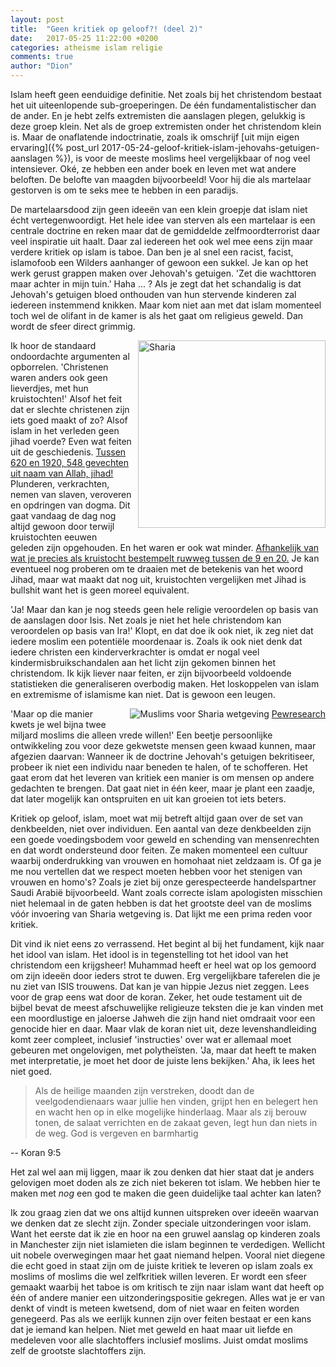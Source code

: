 ```yaml
---
layout: post
title:  "Geen kritiek op geloof?! (deel 2)"
date:   2017-05-25 11:22:00 +0200
categories: atheisme islam religie
comments: true
author: "Dion"
---
```


Islam heeft geen eenduidige definitie. Net zoals bij het christendom bestaat het uit uiteenlopende sub-groeperingen. De één fundamentalistischer dan de ander. En je hebt zelfs extremisten die aanslagen plegen, gelukkig is deze groep klein. Net als de groep extremisten onder het christendom klein is. Maar de onaflatende indoctrinatie, zoals ik omschrijf [uit mijn eigen ervaring]({% post_url 2017-05-24-geloof-kritiek-islam-jehovahs-getuigen-aanslagen %}), is voor de meeste moslims heel vergelijkbaar of nog veel intensiever. Oké, ze hebben een ander boek en leven met wat andere beloften. De belofte van maagden bijvoorbeeld! Voor hij die als martelaar gestorven is om te seks mee te hebben in een paradijs.

De martelaarsdood zijn geen ideeën van een klein groepje dat islam niet écht vertegenwoordigt. Het hele idee van sterven als een martelaar is een centrale doctrine en reken maar dat de gemiddelde zelfmoordterrorist daar veel inspiratie uit haalt. Daar zal iedereen het ook wel mee eens zijn maar verdere kritiek op islam is taboe. Dan ben je al snel een racist, facist, islamofoob een Wilders aanhanger of gewoon een sukkel. Je kan op het werk gerust grappen maken over Jehovah's getuigen. 'Zet die wachttoren maar achter in mijn tuin.' Haha ... ? Als je zegt dat het schandalig is dat Jehovah's getuigen bloed onthouden van hun stervende kinderen zal iedereen instemmend knikken. Maar kom niet aan met dat islam momenteel toch wel de olifant in de kamer is als het gaat om religieus geweld. Dan wordt de sfeer direct grimmig.

<a href="https://twitter.com/BrentJCCherry/status/867679535222972416" target="_blank"><img src="https://s3-eu-west-1.amazonaws.com/dionsnoeijen/islam/islam.jpg" alt="Sharia" width="300px" title="Sharia" style="float:right; margin: 0 0 20px 10px;" /></a> Ik hoor de standaard ondoordachte argumenten al opborrelen. 'Christenen waren anders ook geen lieverdjes, met hun kruistochten!' Alsof het feit dat er slechte christenen zijn iets goed maakt of zo? Alsof islam in het verleden geen jihad voerde? Even wat feiten uit de geschiedenis. <a href="http://cspipublishing.com/statistical/charts/Islam-BattlesDate.pdf" target="_blank">Tussen 620 en 1920, 548 gevechten uit naam van Allah, jihad!</a> Plunderen, verkrachten, nemen van slaven, veroveren en opdringen van dogma. Dit gaat vandaag de dag nog altijd gewoon door terwijl kruistochten eeuwen geleden zijn opgehouden. En het waren er ook wat minder. <a href="https://nl.wikipedia.org/wiki/Kruistocht" target="_blank">Afhankelijk van wat je precies als kruistocht bestempelt ruwweg tussen de 9 en 20.</a> Je kan eventueel nog proberen om te draaien met de betekenis van het woord Jihad, maar wat maakt dat nog uit, kruistochten vergelijken met Jihad is bullshit want het is geen moreel equivalent.

'Ja! Maar dan kan je nog steeds geen hele religie veroordelen op basis van de aanslagen door Isis. Net zoals je niet het hele christendom kan veroordelen op basis van Ira!' Klopt, en dat doe ik ook niet, ik zeg niet dat iedere moslim een potentiële moordenaar is. Zoals ik ook niet denk dat iedere christen een kinderverkrachter is omdat er nogal veel kindermisbruikschandalen aan het licht zijn gekomen binnen het christendom. Ik kijk liever naar feiten, er zijn bijvoorbeeld voldoende statistieken die generaliseren overbodig maken. Het loskoppelen van islam en extremisme of islamisme kan niet. Dat is gewoon een leugen.

<div style="clear:both;"></div>

<div style="float:right; margin: 0 0 10px 20px;"><img src="https://s3-eu-west-1.amazonaws.com/dionsnoeijen/islam/sharia.png" alt="Muslims voor Sharia wetgeving" />
<span class="sub"><a href="http://www.pewresearch.org/fact-tank/2017/02/27/muslims-and-islam-key-findings-in-the-u-s-and-around-the-world/" target="_blank">Pewresearch</a></span></div> 'Maar op die manier kwets je wel bijna twee miljard moslims die alleen vrede willen!' Een beetje persoonlijke ontwikkeling zou voor deze gekwetste mensen geen kwaad kunnen, maar afgezien daarvan: Wanneer ik de doctrine Jehovah's getuigen bekritiseer, probeer ik niet een individu naar beneden te halen, of te schofferen. Het gaat erom dat het leveren van kritiek een manier is om mensen op andere gedachten te brengen. Dat gaat niet in één keer, maar je plant een zaadje, dat later mogelijk kan ontspruiten en uit kan groeien tot iets beters.

Kritiek op geloof, islam, moet wat mij betreft altijd gaan over de set van denkbeelden, niet over individuen. Een aantal van deze denkbeelden zijn een goede voedingsbodem voor geweld en schending van mensenrechten en dat wordt ondersteund door feiten. Ze maken momenteel een cultuur waarbij onderdrukking van vrouwen en homohaat niet zeldzaam is. Of ga je me nou vertellen dat we respect moeten hebben voor het stenigen van vrouwen en homo's? Zoals je ziet bij onze gerespecteerde handelspartner Saudi Arabië bijvoorbeeld. Want zoals correcte islam apologisten misschien niet helemaal in de gaten hebben is dat het grootste deel van de moslims vóór invoering van Sharia wetgeving is. Dat lijkt me een prima reden voor kritiek.

Dit vind ik niet eens zo verrassend. Het begint al bij het fundament, kijk naar het idool van islam. Het idool is in tegenstelling tot het idool van het christendom een krijgsheer! Muhammad heeft er heel wat op los gemoord om zijn ideeën door ieders strot te duwen. Erg vergelijkbare taferelen die je nu ziet van ISIS trouwens. Dat kan je van hippie Jezus niet zeggen. Lees voor de grap eens wat door de koran. Zeker, het oude testament uit de bijbel bevat de meest afschuwelijke religieuze teksten die je kan vinden met een moordlustige en jaloerse Jahweh die zijn hand niet omdraait voor een genocide hier en daar. Maar vlak de koran niet uit, deze levenshandleiding komt zeer compleet, inclusief 'instructies' over wat er allemaal moet gebeuren met ongelovigen, met polytheïsten. 'Ja, maar dat heeft te maken met interpretatie, je moet het door de juiste lens bekijken.' Aha, ik lees het niet goed.

<blockquote>Als de heilige maanden zijn verstreken, doodt dan de veelgodendienaars waar jullie hen vinden, grijpt hen en belegert hen en wacht hen op in elke mogelijke hinderlaag. Maar als zij berouw tonen, de salaat verrichten en de zakaat geven, legt hun dan niets in de weg. God is vergeven en barmhartig</blockquote>
-- Koran 9:5

Het zal wel aan mij liggen, maar ik zou denken dat hier staat dat je anders gelovigen moet doden als ze zich niet bekeren tot islam. We hebben hier te maken met <em>nog</em> een god te maken die geen duidelijke taal achter kan laten?

Ik zou graag zien dat we ons altijd kunnen uitspreken over ideeën waarvan we denken dat ze slecht zijn. Zonder speciale uitzonderingen voor islam. Want het eerste dat ik zie en hoor na een gruwel aanslag op kinderen zoals in Manchester zijn niet islamieten die islam beginnen te verdedigen. Wellicht uit nobele overwegingen maar het gaat niemand helpen. Vooral niet diegene die echt goed in staat zijn om de juiste kritiek te leveren op islam zoals ex moslims of moslims die wel zelfkritiek willen leveren. Er wordt een sfeer gemaakt waarbij het taboe is om kritisch te zijn naar islam want dat heeft op één of andere manier een uitzonderingspositie gekregen. Alles wat je er van denkt of vindt is meteen kwetsend, dom of niet waar en feiten worden genegeerd. Pas als we eerlijk kunnen zijn over feiten bestaat er een kans dat je iemand kan helpen. Niet met geweld en haat maar uit liefde en medeleven voor alle slachtoffers inclusief moslims. Juist omdat moslims zelf de grootste slachtoffers zijn.

